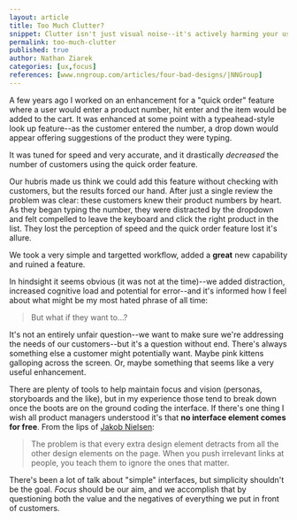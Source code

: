 ```yaml
---
layout: article
title: Too Much Clutter?
snippet: Clutter isn't just visual noise--it's actively harming your users.
permalink: too-much-clutter
published: true
author: Nathan Ziarek
categories: [ux,focus]
references: [www.nngroup.com/articles/four-bad-designs/|NNGroup]
---
```


A few years ago I worked on an enhancement for a "quick order" feature where a user would enter a product number, hit enter and the item would be added to the cart. It was enhanced at some point with a typeahead-style look up feature--as the customer entered the number, a drop down would appear offering suggestions of the product they were typing.

It was tuned for speed and very accurate, and it drastically *decreased* the number of customers using the quick order feature.

Our hubris made us think we could add this feature without checking with customers, but the results forced our hand. After just a single review the problem was clear: these customers knew their product numbers by heart. As they began typing the number, they were distracted by the dropdown and felt compelled to leave the keyboard and click the right product in the list. They lost the perception of speed and the quick order feature lost it's allure.

We took a very simple and targetted workflow, added a **great** new capability and ruined a feature.

In hindsight it seems obvious (it was not at the time)--we added distraction, increased cognitive load and potential for error--and it's informed how I feel about what might be my most hated phrase of all time:

> But what if they want to...?

It's not an entirely unfair question--we want to make sure we're addressing the needs of our customers--but it's a question without end. There's always something else a customer might potentially want. Maybe pink kittens galloping across the screen. Or, maybe something that seems like a very useful enhancement.

There are plenty of tools to help maintain focus and vision (personas, storyboards and the like), but in my experience those tend to break down once the boots are on the ground coding the interface. If there's one thing I wish all product managers understood it's that **no interface element comes for free**. From the lips of [Jakob Nielsen][Nielsen]: 

> The problem is that every extra design element detracts from all the other design elements on the page. When you push irrelevant links at people, you teach them to ignore the ones that matter.

There's been a lot of talk about "simple" interfaces, but simplicity shouldn't be the goal. *Focus* should be our aim, and we accomplish that by questioning both the value and the negatives of everything we put in front of customers.

[Nielsen]: http://www.nngroup.com/articles/author/jakob-nielsen/